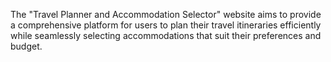 The "Travel Planner and Accommodation Selector" website aims to provide a comprehensive platform for users to plan their travel itineraries efficiently while seamlessly selecting accommodations that suit their preferences and budget.
